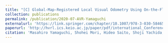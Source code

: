 ```yaml
---
title: "[C] Global-Map-Registered Local Visual Odometry Using On-the-Fly Pose Graph Updates"
collection: publications
permalink: /publication/2020-07-AVR-Yamaguchi
externalurl: 'https://link.springer.com/chapter/10.1007/978-3-030-58465-8_23'
paperurl: 'http://hvrl.ics.keio.ac.jp/paper/pdf/international_Conference/2020/AVR2020_Yamaguchi.pdf'
citation: 'Masahiro Yamaguchi, Shohei Mori, Hideo Saito, Shoji Yachida, and Takashi Shibata, &quot;Global-Map-Registered Local Visual Odometry Using On-the-Fly Pose Graph Updates&quot; <i>Proc. Int. Conf. on Augmented Reality, Virtual Reality, and Computer Graphics (SALENTO AVR)</i> (2020.7)'
---
```


<!--
externalurl: 'url'
paperurl: 'url'
youtubeurl: 'url'
presentationurl: 'url'
githuburl: 'url'
note: blah blah
-->